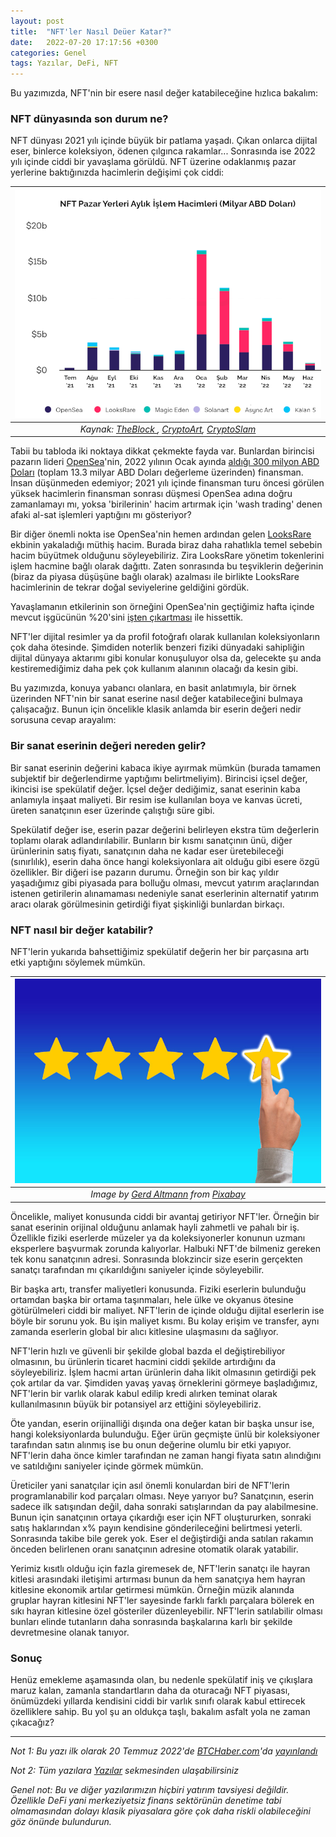 ```yaml
---
layout: post
title:  "NFT'ler Nasıl Deüer Katar?"
date:   2022-07-20 17:17:56 +0300
categories: Genel
tags: Yazılar, DeFi, NFT
---
```



Bu yazımızda, NFT'nin bir esere nasıl değer katabileceğine hızlıca bakalım: 

### NFT dünyasında son durum ne?
NFT dünyası 2021 yılı içinde büyük bir patlama yaşadı. Çıkan onlarca dijital eser, binlerce koleksiyon, ödenen çılgınca rakamlar... Sonrasında ise 2022 yılı içinde ciddi bir yavaşlama görüldü. NFT üzerine odaklanmış pazar yerlerine baktığınızda hacimlerin değişimi çok ciddi:

| ![nft_pazar_yerleri](/assets/marketplaces_2207_v2_800.png)|
|:--:| 
| *Kaynak: [TheBlock ](https://www.theblock.co/data/nft-non-fungible-tokens/marketplaces), [CryptoArt](https://cryptoart.io/),  [CryptoSlam](https://cryptoslam.io/)*|

Tabii bu tabloda iki noktaya dikkat çekmekte fayda var. Bunlardan birincisi pazarın lideri [OpenSea](https://opensea.io/)'nin, 2022 yılının Ocak ayında [aldığı 300 milyon ABD Doları](https://opensea.io/blog/announcements/announcing-openseas-new-funding/) (toplam 13.3 milyar ABD Doları değerleme üzerinden) finansman. İnsan düşünmeden edemiyor; 2021 yılı içinde finansman turu öncesi görülen yüksek hacimlerin finansman sonrası düşmesi OpenSea adına doğru zamanlamayı mı, yoksa 'birilerinin' hacim artırmak için 'wash trading' denen afaki al-sat işlemleri yaptığını mı gösteriyor? 

Bir diğer önemli nokta ise OpenSea'nin hemen ardından gelen [LooksRare](https://looksrare.org/) ekbinin yakaladığı müthiş hacim. Burada biraz daha rahatlıkla temel sebebin hacim büyütmek olduğunu söyleyebiliriz. Zira LooksRare yönetim tokenlerini işlem hacmine bağlı olarak dağıttı. Zaten sonrasında bu teşviklerin değerinin (biraz da piyasa düşüşüne bağlı olarak) azalması ile birlikte LooksRare hacimlerinin de tekrar doğal seviyelerine geldiğini gördük.

Yavaşlamanın etkilerinin son örneğini OpenSea'nin geçtiğimiz hafta içinde mevcut işgücünün %20'sini [işten çıkartması](https://twitter.com/dfinzer/status/1547648521607659522) ile hissettik. 

NFT'ler dijital resimler ya da profil fotoğrafı olarak kullanılan koleksiyonların çok daha ötesinde. Şimdiden noterlik benzeri fiziki dünyadaki sahipliğin dijital dünyaya aktarımı gibi konular konuşuluyor olsa da, gelecekte şu anda kestiremediğimiz daha pek çok kullanım alanının olacağı da kesin gibi. 

Bu yazımızda, konuya yabancı olanlara, en basit anlatımıyla, bir örnek üzerinden NFT'nin bir sanat eserine nasıl değer katabileceğini bulmaya çalışacağız. Bunun için öncelikle klasik anlamda bir eserin değeri nedir sorusuna cevap arayalım:

### Bir sanat eserinin değeri nereden gelir?

Bir sanat eserinin değerini kabaca ikiye ayırmak mümkün (burada tamamen subjektif bir değerlendirme yaptığımı belirtmeliyim). Birincisi içsel değer, ikincisi ise spekülatif değer. İçsel değer dediğimiz, sanat eserinin kaba anlamıyla inşaat maliyeti. Bir resim ise kullanılan boya ve kanvas ücreti, üreten sanatçının eser üzerinde çalıştığı süre gibi. 

Spekülatif değer ise, eserin pazar değerini belirleyen ekstra tüm değerlerin toplamı olarak adlandırılabilir. Bunların bir kısmı sanatçının ünü, diğer ürünlerinin satış fiyatı, sanatçının daha ne kadar eser üretebileceği (sınırlılık), eserin daha önce hangi koleksiyonlara ait olduğu gibi esere özgü özellikler. Bir diğeri ise pazarın durumu. Örneğin son bir kaç yıldır yaşadığımız gibi piyasada para bolluğu olması, mevcut yatırım araçlarından istenen getirilerin alınamaması nedeniyle sanat eserlerinin alternatif yatırım aracı olarak görülmesinin getirdiği fiyat şişkinliği bunlardan birkaçı. 

### NFT nasıl bir değer katabilir?

NFT'lerin yukarıda bahsettiğimiz spekülatif değerin her bir parçasına artı etki yaptığını söylemek mümkün. 

| ![finger](/assets/finger-3530353_800.jpg)|
|:--:| 
| *Image by [Gerd Altmann](https://pixabay.com/users/geralt-9301/) from [Pixabay](https://pixabay.com/)*|

Öncelikle, maliyet konusunda ciddi bir avantaj getiriyor NFT'ler. Örneğin bir sanat eserinin orijinal olduğunu anlamak hayli zahmetli ve pahalı bir iş. Özellikle fiziki eserlerde müzeler ya da koleksiyonerler konunun uzmanı eksperlere başvurmak zorunda kalıyorlar. Halbuki NFT'de bilmeniz gereken tek konu sanatçının adresi. Sonrasında blokzincir size eserin gerçekten sanatçı tarafından mı çıkarıldığını saniyeler içinde söyleyebilir. 

Bir başka artı, transfer maliyetleri konusunda. Fiziki eserlerin bulunduğu ortamdan başka bir ortama taşınmaları, hele ülke ve okyanus ötesine götürülmeleri ciddi bir maliyet. NFT'lerin de içinde olduğu dijital eserlerin ise böyle bir sorunu yok. Bu işin maliyet kısmı. Bu kolay erişim ve transfer, aynı zamanda eserlerin global bir alıcı kitlesine ulaşmasını da sağlıyor. 

NFT'lerin hızlı ve güvenli bir şekilde global bazda el değiştirebiliyor olmasının, bu ürünlerin ticaret hacmini ciddi şekilde artırdığını da söyleyebiliriz. İşlem hacmi artan ürünlerin daha likit olmasının getirdiği pek çok artılar da var. Şimdiden yavaş yavaş örneklerini görmeye başladığımız, NFT'lerin bir varlık olarak kabul edilip kredi alırken teminat olarak kullanılmasının büyük bir potansiyel arz ettiğini söyleyebiliriz. 

Öte yandan, eserin orijinalliği dışında ona değer katan bir başka unsur ise, hangi koleksiyonlarda bulunduğu. Eğer ürün geçmişte ünlü bir koleksiyoner tarafından satın alınmış ise bu onun değerine olumlu bir etki yapıyor. NFT'lerin daha önce kimler tarafından ne zaman hangi fiyata satın alındığını ve satıldığını saniyeler içinde görmek mümkün. 

Üreticiler yani sanatçılar için asıl önemli konulardan biri de NFT'lerin programlanabilir kod parçaları olması. Neye yarıyor bu? Sanatçının, eserin sadece ilk satışından değil, daha sonraki satışlarından da pay alabilmesine. Bunun için sanatçının ortaya çıkardığı eser için NFT oluştururken, sonraki satış haklarından x% payın kendisine gönderileceğini belirtmesi yeterli. Sonrasında takibe bile gerek yok. Eser el değiştirdiği anda satılan rakamın önceden belirlenen oranı sanatçının adresine otomatik olarak yatabilir. 

Yerimiz kısıtlı olduğu için fazla giremesek de, NFT'lerin sanatçı ile hayran kitlesi arasındaki iletişimi artırması bunun da hem sanatçıya hem hayran kitlesine ekonomik artılar getirmesi mümkün. Örneğin müzik alanında gruplar hayran kitlesini NFT'ler sayesinde farklı farklı parçalara bölerek en sıkı hayran kitlesine özel gösteriler düzenleyebilir. NFT'lerin satılabilir olması bunları elinde tutanların daha sonrasında başkalarına karlı bir şekilde devretmesine olanak tanıyor. 

### Sonuç 

Henüz emekleme aşamasında olan, bu nedenle spekülatif iniş ve çıkışlara maruz kalan, zamanla standartların daha da oturacağı NFT piyasası, önümüzdeki yıllarda kendisini ciddi bir varlık sınıfı olarak kabul ettirecek özelliklere sahip. Bu yol şu an oldukça taşlı, bakalım asfalt yola ne zaman çıkacağız?


---

*Not 1: Bu yazı ilk olarak 20 Temmuz 2022'de [BTCHaber.com](https://www.btchaber.com/)'da [yayınlandı]()*

*Not 2: Tüm yazılara [Yazılar](/articles/) sekmesinden ulaşabilirsiniz*

*Genel not: Bu ve diğer yazılarımızın hiçbiri yatırım tavsiyesi değildir. Özellikle DeFi yani merkeziyetsiz finans sektörünün denetime tabi olmamasından dolayı klasik piyasalara göre çok daha riskli olabileceğini göz önünde bulundurun.*

